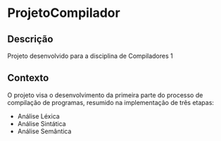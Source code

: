 # ProjetoCompilador

## Descrição
Projeto desenvolvido para a disciplina de Compiladores 1

## Contexto
O projeto visa o desenvolvimento da primeira parte do processo de compilação de programas, resumido na implementação de três etapas:
* Análise Léxica
* Análise Sintática
* Análise Semântica
